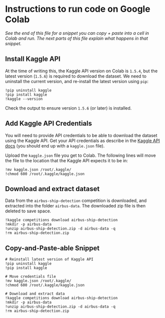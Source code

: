 # Instructions to run code on Google Colab

*See the end of this file for a snippet you can copy + paste into a cell in Colab and run.
The next parts of this file explain what happens in that snippet.*

## Install Kaggle API
At the time of writing this, the Kaggle API version on Colab is `1.5.4`, but the latest version (`1.5.6`) is required to download the dataset.
We need to uninstall the current version, and re-install the latest version using `pip`:

```
!pip uninstall kaggle
!pip install kaggle
!kaggle --version
```

Check the output to ensure version `1.5.6` (or later) is installed.

## Add Kaggle API Credentials
You will need to provide API credentials to be able to download the dataset using the Kaggle API.
Get your API credentials as describe in the [Kaggle API docs](https://github.com/Kaggle/kaggle-api#api-credentials) (you should end up with a `kaggle.json` file).

Upload the `kaggle.json` file you get to Colab. The following lines will move the file to the location that the Kaggle API expects it to be in:

```
!mv kaggle.json /root/.kaggle/
!chmod 600 /root/.kaggle/kaggle.json
```

## Download and extract dataset

Data from the `airbus-ship-detection` competition is downloaded, and extracted into the folder `airbus-data`.
The downloaded zip file is then deleted to save space.

```
!kaggle competitions download airbus-ship-detection
!mkdir -p airbus-data
!unzip airbus-ship-detection.zip -d airbus-data -q
!rm airbus-ship-detection.zip
```


## Copy-and-Paste-able Snippet
```
# Reinstall latest version of Kaggle API
!pip uninstall kaggle
!pip install kaggle

# Move credentials file
!mv kaggle.json /root/.kaggle/
!chmod 600 /root/.kaggle/kaggle.json

# Download and extract data
!kaggle competitions download airbus-ship-detection
!mkdir -p airbus-data
!unzip airbus-ship-detection.zip -d airbus-data -q
!rm airbus-ship-detection.zip
```
